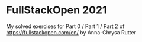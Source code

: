 # FullStackOpen 2021
My solved exercises for Part 0 / Part 1 / Part 2
of https://fullstackopen.com/en/
by Anna-Chrysa Rutter
